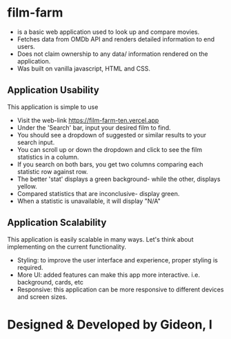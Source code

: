 # film-farm

- is a basic web application used to look up and compare movies.
- Fetches data from OMDb API and renders detailed information to end users. 
- Does not claim ownership to any data/ information rendered on the application.
- Was built on vanilla javascript, HTML and CSS.

## Application Usability

This application is simple to use

- Visit the web-link https://film-farm-ten.vercel.app
- Under the 'Search' bar, input your desired film to find.
- You should see a dropdown of suggested or similar results to your search input.
- You can scroll up or down the dropdown and click to see the film statistics in a column.
- If you search on both bars, you get two columns comparing each statistic row against row.
- The better 'stat' displays a green background- while the other, displays yellow.
- Compared statistics that are inconclusive- display green.
- When a statistic is unavailable, it will display "N/A"


## Application Scalability

This application is easily scalable in many ways. Let's think about implementing on the current functionality.

- Styling: to improve the user interface and experience, proper styling is required.
- More UI: added features can make this app more interactive. i.e. background, cards, etc
- Responsive: this application can be more responsive to different devices and screen sizes.

# Designed & Developed by Gideon, I
